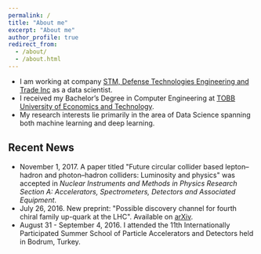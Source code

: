 ```yaml
---
permalink: /
title: "About me"
excerpt: "About me"
author_profile: true
redirect_from: 
  - /about/
  - /about.html
---
```


*  I am working at company [STM, Defense Technologies Engineering and Trade Inc](https://www.stm.com.tr/en) as a data scientist.
* I received my Bachelor’s Degree in Computer Engineering at [TOBB University of Economics and Technology](https://www.etu.edu.tr/en).
* My research interests lie primarily in the area of Data Science spanning both machine learning and deep learning.


## Recent News

* November 1, 2017. A paper titled "Future circular collider based lepton–hadron and photon–hadron colliders: Luminosity and physics" was accepted in *Nuclear Instruments and Methods in Physics Research Section A: Accelerators, Spectrometers, Detectors and Associated Equipment*.
* July 26, 2016. New preprint: "Possible discovery channel for fourth chiral family up-quark at the LHC". Available on [arXiv](https://arxiv.org/abs/1607.07623).
* August 31 - September 4, 2016. I attended the 11th Internationally Participated Summer School of Particle Accelerators and Detectors held in Bodrum, Turkey.
